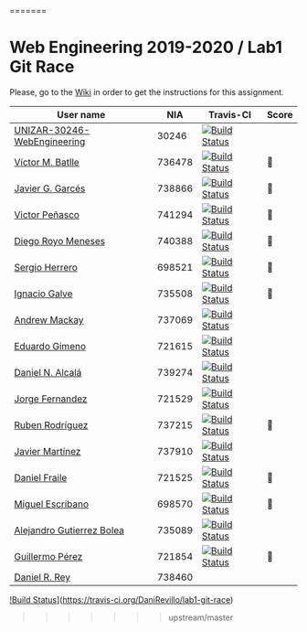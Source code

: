 =======
# Web Engineering 2019-2020 / Lab1 Git Race

Please, go to the [Wiki](https://github.com/UNIZAR-30246-WebEngineering/lab1-git-race/wiki) in order to get the instructions for this assignment.

User name | NIA | Travis-CI|Score
----------|-----|----------|-----
[UNIZAR-30246-WebEngineering](https://github.com/UNIZAR-30246-WebEngineering/lab1-git-race) |30246 | [![Build Status](https://travis-ci.org/UNIZAR-30246-WebEngineering/lab1-git-race.svg)](https://travis-ci.org/UNIZAR-30246-WebEngineering/lab1-git-race) |
[Víctor M. Batlle](https://github.com/vmbatlle/lab1-git-race) | 736478 | [![Build Status](https://travis-ci.org/vmbatlle/lab1-git-race.svg?branch=master)](https://travis-ci.org/vmbatlle/lab1-git-race) | :gift:
[Javier G. Garcés](https://github.com/JaviBite/lab1-git-race)| 738866 | [![Build Status](https://travis-ci.org/JaviBite/lab1-git-race.svg?branch=master)](https://travis-ci.org/JaviBite/lab1-git-race) | :gift:
[Victor Peñasco](https://github.com/vpec/lab1-git-race) | 741294 | [![Build Status](https://travis-ci.org/vpec/lab1-git-race.svg)](https://travis-ci.org/vpec/lab1-git-race) | :gift:
[Diego Royo Meneses](https://github.com/diegoroyo/lab1-git-race) | 740388 | [![Build Status](https://travis-ci.org/diegoroyo/lab1-git-race.svg)](https://travis-ci.org/diegoroyo/lab1-git-race) | :gift:
[Sergio Herrero](https://github.com/sherrero96/lab1-git-race) | 698521 | [![Build Status](https://travis-ci.org/sherrero96/lab1-git-race.svg)](https://travis-ci.org/sherrero96/lab1-git-race) | :gift:
[Ignacio Galve](https://github.com/IgnacioSan22/lab1-git-race) | 735508 | [![Build Status](https://travis-ci.org/IgnacioSan22/lab1-git-race.svg)](https://travis-ci.org/sherrero96/lab1-git-race) | :gift: |
[Andrew Mackay](https://github.com/AndrewKM210/lab1-git-race) | 737069 | [![Build Status](https://travis-ci.org/AndrewKM210/lab1-git-race.svg)](https://travis-ci.org/sherrero96/lab1-git-race) |
[Eduardo Gimeno](https://github.com/Edu7216/lab1-git-race) | 721615 | [![Build Status](https://travis-ci.org/Edu7216/lab1-git-race.svg)](https://travis-ci.org/Edu7216/lab1-git-race) |
[Daniel N. Alcalá](https://github.com/aeri/lab1-git-race) | 739274 | [![Build Status](https://api.travis-ci.org/aeri/lab1-git-race.svg?branch=master)](https://travis-ci.org/aeri/lab1-git-race) |
[Jorge Fernandez](https://github.com/jorge97fernandez/lab1-git-race) | 721529 | [![Build Status](https://travis-ci.org/jorge97fernandez/lab1-git-race.svg)](https://travis-ci.org/jorge97fernandez/lab1-git-race)
[Ruben Rodríguez](https://github.com/ZgzInfinity/lab1-git-race) | 737215 | [![Build Status](https://travis-ci.org/ZgzInfinity/lab1-git-race.svg)](https://travis-ci.org/ZgzInfinity/lab1-git-race) | :gift:
[Javier Martínez](https://github.com/javiermixture17/lab1-git-race) | 737910 | [![Build Status](https://travis-ci.org/javiermixture17/lab1-git-race.svg)](https://travis-ci.org/javiermixture17/lab1-git-race) |
[Daniel Fraile](https://travis-ci.org/DanFzgz/lab1-git-race) | 721525 | [![Build Status](https://travis-ci.org/DanFzgz/lab1-git-race.svg)](https://travis-ci.org/DanFzgz/lab1-git-race) | :gift:
[Miguel Escribano](https://github.com/a698570/lab1-git-race) | 698570 | [![Build Status](https://travis-ci.org/a698570/lab1-git-race.svg)](https://travis-ci.org/a698570/lab1-git-race) | :gift:
[Alejandro Gutierrez Bolea](https://github.com/AlexGuti14/lab1-git-race) | 735089 | [![Build Status](https://travis-ci.org/AlexGuti14/lab1-git-race.svg)](https://travis-ci.org/AlexGuti14/lab1-git-race) |
[Guillermo Pérez](https://github.com/Guillerm097/lab1-git-race) | 721854 | [![Build Status](https://travis-ci.org/Guillerm097/lab1-git-race.svg)](https://travis-ci.org/Guillerm097/lab1-git-race) | :gift:
[Daniel R. Rey](https://github.com/DaniRevillo/lab1-git-race)| 738460 |
[!Build
Status](https://travis-ci.org/DaniRevillo/lab1-git-race.svg)](https://travis-ci.org/DaniRevillo/lab1-git-race)
>>>>>>> upstream/master
